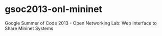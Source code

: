gsoc2013-onl-mininet
====================

Google Summer of Code 2013 - Open Networking Lab: Web Interface to Share Mininet Systems
